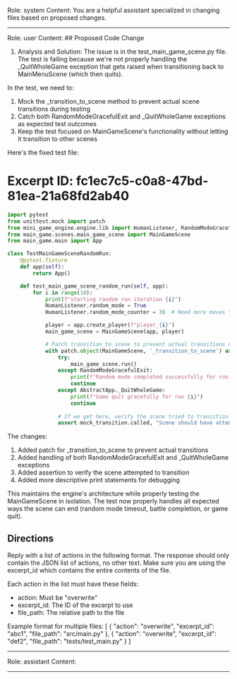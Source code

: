 Role: system
Content: You are a helpful assistant specialized in changing files based on proposed changes.
__________________
Role: user
Content: ## Proposed Code Change
1. Analysis and Solution:
The issue is in the test_main_game_scene.py file. The test is failing because we're not properly handling the _QuitWholeGame exception that gets raised when transitioning back to MainMenuScene (which then quits).

In the test, we need to:
1. Mock the _transition_to_scene method to prevent actual scene transitions during testing
2. Catch both RandomModeGracefulExit and _QuitWholeGame exceptions as expected test outcomes
3. Keep the test focused on MainGameScene's functionality without letting it transition to other scenes

Here's the fixed test file:

# Excerpt ID: fc1ec7c5-c0a8-47bd-81ea-21a68fd2ab40
```python main_game/tests/test_main_game_scene.py
import pytest
from unittest.mock import patch
from mini_game_engine.engine.lib import HumanListener, RandomModeGracefulExit, AbstractApp
from main_game.scenes.main_game_scene import MainGameScene
from main_game.main import App

class TestMainGameSceneRandomRun:
    @pytest.fixture
    def app(self):
        return App()

    def test_main_game_scene_random_run(self, app):
        for i in range(10):
            print(f"starting random run iteration {i}")
            HumanListener.random_mode = True
            HumanListener.random_mode_counter = 30  # Need more moves for complex battle scene

            player = app.create_player(f"player_{i}")
            main_game_scene = MainGameScene(app, player)

            # Patch transition_to_scene to prevent actual transitions during test
            with patch.object(MainGameScene, '_transition_to_scene') as mock_transition:
                try:
                    main_game_scene.run()
                except RandomModeGracefulExit:
                    print(f"Random mode completed successfully for run {i}")
                    continue
                except AbstractApp._QuitWholeGame:
                    print(f"Game quit gracefully for run {i}")
                    continue
                
                # If we get here, verify the scene tried to transition after battle end
                assert mock_transition.called, "Scene should have attempted to transition after battle end"
```

The changes:
1. Added patch for _transition_to_scene to prevent actual transitions
2. Added handling of both RandomModeGracefulExit and _QuitWholeGame exceptions
3. Added assertion to verify the scene attempted to transition
4. Added more descriptive print statements for debugging

This maintains the engine's architecture while properly testing the MainGameScene in isolation. The test now properly handles all expected ways the scene can end (random mode timeout, battle completion, or game quit).

## Directions
Reply with a list of actions in the following format. The response should only contain the JSON list of actions, no other text.
Make sure you are using the excerpt_id which contains the entire contents of the file.

Each action in the list must have these fields:
- action: Must be "overwrite"
- excerpt_id: The ID of the excerpt to use
- file_path: The relative path to the file

Example format for multiple files:
[
    {
        "action": "overwrite",
        "excerpt_id": "abc1",
        "file_path": "src/main.py"
    },
    {
        "action": "overwrite",
        "excerpt_id": "def2",
        "file_path": "tests/test_main.py"
    }
]
__________________
Role: assistant
Content: 
__________________
